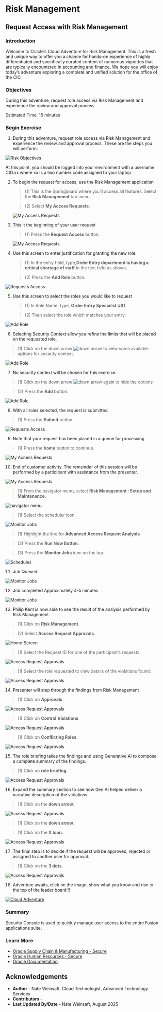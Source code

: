 # Risk Management

## **Request Access with Risk Management**

### **Introduction**

Welcome to Oracle’s Cloud Adventure for Risk Management.  This is a fresh and unique way to offer you a chance for hands-on experience of highly differentiated and specifically curated content of numerous vignettes that are typically encountered in accounting and finance. We hope you will enjoy today’s adventure exploring a complete and unified solution for the office of the CIO.

### **Objectives**

During this adventure, request role access via Risk Management and experience the review and approval process.

Estimated Time: 15 minutes

### **Begin Exercise**

1. During this adventure, request role access via Risk Management and experience the review and approval process.  These are the steps you will perform:

![Risk Objectives](../01-risk/images/riskimage001.jpg)

   At this point, you should be logged into your environment with a username CIO.xx where xx is a two number code assigned to your laptop

2. To begin the request for access, use the Risk Management application

   > (1) This is the Springboard where you’ll access all features.  Select the **Risk Management** tab menu. <br>

   > (2) Select **My Access Requests**.

   ![My Access Requests](../01-risk/images/riskimage002.jpg)

3. This it the beginning of your user request

    > (1) Press the **Request Access** button.

    ![My Access Requests](../01-risk/images/riskimage003.jpg)

4. Use this screen to enter justification for granting the new role

    > (1) In the entry field, type,**Order Entry department is having a critical shortage of staff** in the text field as shown. <br>

    > (2) Press the **Add Role** button.

  ![Requests Access](../01-risk/images/riskimage004.jpg)

5. Use this screen to select the roles you would like to request

    > (1) In Role Name, type, **Order Entry Specialist US1**. <br>

    > (2) Then select the role which matches your entry.

  ![Add Role](../01-risk/images/riskimage005.jpg)

6. Selecting Security Context allow you refine the limits that will be placed on the requested role.

  > (1) Click on the down arrow ![down arrow](../01-risk/images/icon02_downarrow.png) to view some available options for security context.

![Add Role](../01-risk/images/riskimage006.jpg)

7. No security context will be chosen for this exercise.

  > (1) Click on the down arrow ![down arrow](../01-risk/images/icon02_downarrow.png) again to hide the options <br>

  > (2) Press the **Add** button.

![Add Role](../01-risk/images/riskimage007.jpg)

8. With all roles selected, the request is submitted.

  > (1) Press the **Submit** button.

![Requests Access](../01-risk/images/riskimage008.jpg)

9. Note that your request has been placed in a queue for processing.

  > (1) Press the **home** button to continue.

![My Access Requests](../01-risk/images/riskimage009.jpg)

10. End of customer activity.  The remainder of this session will be performed by a participant with assistance from the presenter.

![My Access Requests](../01-risk/images/riskimage010.jpg)

  > (1) From the navigator menu, select **Risk Management : Setup and Maintenance**. <br>

![navigator menu](../01-risk/images/riskimage011.jpg)

  > (1) Select the scheduler icon.

![Monitor Jobs](../01-risk/images/riskimage012.jpg)

  > (1) Highlight the line for **Advanced Access Request Analysis** <br>

  > (2) Press the **Run Now Button**. <br>

  > (3) Press the **Monitor Jobs** icon on the top.

![Schedules](../01-risk/images/riskimage013.jpg)

11. Job Queued

![Monitor Jobs](../01-risk/images/riskimage015.jpg)

12. Job completed Approximately 4-5 minutes

![Monitor Jobs](../01-risk/images/riskimage016.jpg)

13. Philip Kent is now able to see the result of the analysis performed by Risk Management

  > (1) Click on  **Risk Management**. <br>

  > (2) Select **Access Request Approvals**. <br>

![Home Screen](../01-risk/images/riskimage017.jpg)

  > (1) Select the Request ID for one of the participant’s requests. <br>

![Access Request Approvals](../01-risk/images/riskimage018.jpg)

  > (1) Select the role requested to view details of the violations found. <br>

![Access Request Approvals](../01-risk/images/riskimage019.jpg)

14. Presenter will step through the findings from Risk Management

  > (1) Click on **Approvals**. <br>

![Access Request Approvals](../01-risk/images/riskimage020.jpg)

  > (1) Click on **Control Violations**. <br>

![Access Request Approvals](../01-risk/images/riskimage021.jpg)

  > (1) Click on **Conflicting Roles**. <br>

![Access Request Approvals](../01-risk/images/riskimage022.jpg)

15. The role briefing takes the findings and using Generative AI to compose a complete summary of the findings.

  > (1) Click on **role briefing**. <br>

![Access Request Approvals](../01-risk/images/riskimage023.jpg)

16. Expand the summary section to see how Gen AI helped deliver a narrative description of the violations.

  > (1) Click on the **down arrow**. <br>

![Access Request Approvals](../01-risk/images/riskimage024.jpg)

  > (1) Click on the **down arrow**. <br>

  > (1) Click on the **X Icon**. <br>

![Access Request Approvals](../01-risk/images/riskimage025.jpg)

17. The final step is to decide if the request will be approved, rejected or assigned to another user for approval.

  > (1) Click on the **3 dots**. <br>

![Access Request Approvals](../01-risk/images/riskimage026.jpg)


18. Adventure awaits, click on the image, show what you know and rise to the top of the leader board!!!

[![Cloud Adventure](images/cloud-adventure-checkpoint-image.png)](https://apex.oracle.com/pls/apex/f?p=159406:LOGIN_TEAM:::::CC:CIOADVENTURE)

### Summary

Security Console is used to quickly manage user access to the entire Fusion applications suite.


### Learn More

* [Oracle Supply Chain & Manufacturing - Secure](https://docs.oracle.com/en/cloud/saas/supply-chain-and-manufacturing/24d/secure.html)
* [Oracle Human Resources - Secure](https://docs.oracle.com/en/cloud/saas/human-resources/24b/secure.html)
* [Oracle Documentation](http://docs.oracle.com)


## Acknowledgements
* **Author** - Nate Weinsaft, Cloud Technologist, Advanced Technology Services
* **Contributors** -
* **Last Updated By/Date** - Nate Weinsaft, August 2025
